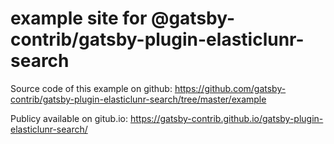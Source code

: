 # example site for @gatsby-contrib/gatsby-plugin-elasticlunr-search

Source code of this example on github: <https://github.com/gatsby-contrib/gatsby-plugin-elasticlunr-search/tree/master/example>

Publicy available on gitub.io: <https://gatsby-contrib.github.io/gatsby-plugin-elasticlunr-search/>
